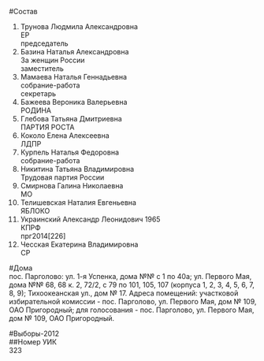 #Состав  
1. Трунова Людмила Александровна  
    ЕР  
    председатель  
2. Базина Наталья Александровна  
    За женщин России  
    заместитель  
3. Мамаева Наталья Геннадьевна  
    собрание-работа  
    секретарь  
4. Бажеева Вероника Валерьевна  
    РОДИНА  
5. Глебова Татьяна Дмитриевна  
    ПАРТИЯ РОСТА  
6. Коколо Елена Алексеевна  
    ЛДПР  
7. Курпель Наталья Федоровна  
    собрание-работа  
8. Никитина Татьяна Владимировна  
    Трудовая партия России  
9. Смирнова Галина Николаевна  
    МО  
10. Телишевская Наталия Евгеньевна  
    ЯБЛОКО  
11. Украинский Александр Леонидович 1965  
    КПРФ  
    прг2014[226]  
12. Чесская Екатерина Владимировна  
    СР  
  
#Дома  
пос. Парголово: ул. 1-я Успенка, дома №№ с 1 по 40а; ул. Первого Мая, дома №№ 68, 68 к. 2, 72/2, с 79 по 101, 105, 107 (корпуса 1, 2, 3, 4, 5, 6, 7, 8, 9); Тихоокеанская ул., дом № 17. Адреса помещений: участковой избирательной комиссии - пос. Парголово, ул. Первого Мая, дом № 109, ОАО Пригородный; для голосования - пос. Парголово, ул. Первого Мая, дом № 109, ОАО Пригородный.  
  
#Выборы-2012  
##Номер УИК  
323  
